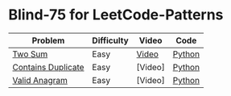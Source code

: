 # Blind-75 for LeetCode-Patterns

| Problem | Difficulty | Video | Code |
| -------- | ------- | ----- | ---- |
| [Two Sum](https://leetcode.com/problems/two-sum/) | Easy | [Video](https://www.youtube.com/watch?v=boSBPIjLJiY) | [Python](https://github.com/jimmymalhan/LeetCode-Patterns/blob/main/Comprehensive-List/Arrays%20%26%20Hashing/1.two_number_sum.py)
| [Contains Duplicate](https://leetcode.com/problems/contains-duplicate/) | Easy | [Video] | [Python](https://github.com/jimmymalhan/LeetCode-Patterns/blob/main/Blind-75/Arrays%20%26%20Hashing/2.contains_duplicate.py)
| [Valid Anagram](https://leetcode.com/problems/valid-anagram/) | Easy | [Video] | [Python](https://github.com/jimmymalhan/LeetCode-Patterns/blob/main/Blind-75/Arrays%20%26%20Hashing/3.valid_anagram.py)